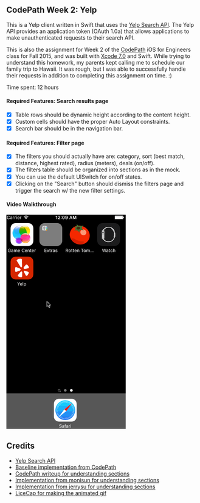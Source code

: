 ## CodePath Week 2: Yelp

This is a Yelp client written in Swift that uses the [Yelp Search API](http://www.yelp.com/developers/documentation/v2/search_api). The Yelp API provides an application token (OAuth 1.0a) that allows applications to make unauthenticated requests to their search API.

This is also the assignment for Week 2 of the [CodePath](http://www.codepath.com) iOS for Engineers class for Fall 2015, and was built with [Xcode 7.0](https://developer.apple.com/xcode/download/) and Swift. While trying to understand this homework, my parents kept calling me to schedule our family trip to Hawaii. It was rough, but I was able to successfully handle their requests in addition to completing this assignment on time. :)


Time spent: 12 hours

#### Required Features: Search results page

- [X] Table rows should be dynamic height according to the content height.
- [X] Custom cells should have the proper Auto Layout constraints.
- [X] Search bar should be in the navigation bar.

#### Required Features: Filter page

- [X] The filters you should actually have are: category, sort (best match, distance, highest rated), radius (meters), deals (on/off).
- [X] The filters table should be organized into sections as in the mock.
- [X] You can use the default UISwitch for on/off states. 
- [X] Clicking on the "Search" button should dismiss the filters page and trigger the search w/ the new filter settings.

#### Video Walkthrough
![Video Walkthrough](YelpAnimated.gif)

Credits
---------
* [Yelp Search API](http://www.yelp.com/developers/documentation/v2/search_api)
* [Baseline implementation from CodePath](https://github.com/codepath/ios_yelp_swift)
* [CodePath writeup for understanding sections](https://guides.codepath.com/ios/Table-View-Guide#working-with-sections)
* [Implementation from monisun for understanding sections](https://github.com/monisun/yowl)
* [Implementation from jerrysu for understanding sections](https://github.com/jerrysu/CodePath-Yelp)
* [LiceCap for making the animated gif](http://www.cockos.com/licecap/)


```
